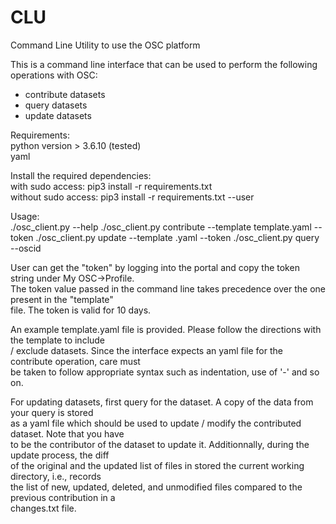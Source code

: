 # CLU
Command Line Utility to use the OSC platform

This is a command line interface that can be used to perform the following operations with OSC:  
- contribute datasets
- query datasets
- update datasets

Requirements:  
python version > 3.6.10 (tested)  
yaml  


Install the required dependencies:  
with sudo access: pip3 install -r requirements.txt  
without sudo access: pip3 install -r requirements.txt --user  


Usage:  
./osc_client.py --help
./osc_client.py contribute --template template.yaml --token <token>
./osc_client.py update --template <osc-id>.yaml --token <token>
./osc_client.py query --oscid <osc-id>

User can get the "token" by logging into the portal and copy the token string under My OSC->Profile.  
The token value passed in the command line takes precedence over the one present in the "template"   
file. The token is valid for 10 days.

An example template.yaml file is provided. Please follow the directions with the template to include  
/ exclude datasets. Since the interface expects an yaml file for the contribute operation, care must  
be taken to follow appropriate syntax such as indentation, use of '-' and so on.

For updating datasets, first query for the dataset. A copy of the data from your query is stored   
as a yaml file which should be used to update / modify the contributed dataset. Note that you have   
to be the contributor of the dataset to update it. Additionnally, during the update process, the diff   
of the original and the updated list of files in stored the current working directory, i.e., records   
the list of new, updated, deleted, and unmodified files compared to the previous contribution in a   
changes.txt file.
